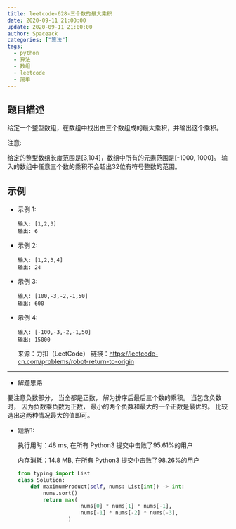 ```yaml
---
title: leetcode-628-三个数的最大乘积
date: 2020-09-11 21:00:00
update: 2020-09-11 21:00:00
author: Spaceack
categories: ["算法"]
tags: 
  - python
  - 算法
  - 数组
  - leetcode
  - 简单
---
```


## 题目描述

给定一个整型数组，在数组中找出由三个数组成的最大乘积，并输出这个乘积。

注意:

给定的整型数组长度范围是[3,104]，数组中所有的元素范围是[-1000, 1000]。
输入的数组中任意三个数的乘积不会超出32位有符号整数的范围。


## 示例

- 示例 1:
    ```
    输入: [1,2,3]
    输出: 6
    ```

- 示例 2:
    ```
    输入: [1,2,3,4]
    输出: 24
    ```

- 示例 3:
    ```
    输入: [100,-3,-2,-1,50]
    输出: 600
    ```

- 示例 4:
    ```
    输入: [-100,-3,-2,-1,50]
    输出: 15000
    ```

    来源：力扣（LeetCode）
    链接：https://leetcode-cn.com/problems/robot-return-to-origin
    

---

- 解题思路
    
要注意负数部分， 当全都是正数， 解为排序后最后三个数的乘积。 当包含负数时， 因为负数乘负数为正数， 最小的两个负数和最大的一个正数是最优的。 比较选出这两种情况最大的值即可。

- 题解1:

    执行用时：48 ms, 在所有 Python3 提交中击败了95.61%的用户
    
    内存消耗：14.8 MB, 在所有 Python3 提交中击败了98.26%的用户

    ```python
    from typing import List
    class Solution:
        def maximumProduct(self, nums: List[int]) -> int:
            nums.sort()
            return max(
                        nums[0] * nums[1] * nums[-1],
                        nums[-1] * nums[-2] * nums[-3],
                    )
    ```

